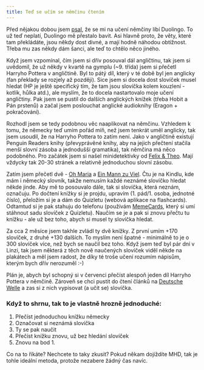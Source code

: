 ```yaml
---
title: Teď se učím se němčinu čtením
---
```


Před nějakou dobou jsem [psal](/znate-duolingo-super-vec-na-uceni-jazyku/), že se mi na učení němčiny líbí Duolingo. To už teď neplatí, Duolingo mě přestalo bavit. Asi hlavně proto, že věty, které tam překládáte, jsou někdy dost divné, a mají hodně náhodou obtížnost. Třeba mu zas někdy dám šanci, ale teď to chtělo něco jiného.

Když jsem vzpomínal, čím jsem si dřív posouval dál angličtinu, tak jsem si uvědomil, že už někdy v kvartě na gymplu (~9. třída) jsem si přečetl Harryho Pottera v angličtině. Byl to pátý díl, který v té době byl jen anglicky (fan překlady se rozjely až později). Sice jsem si docela dost slovíček musel hledat (HP je ještě specifický tím, že tam jsou slovíčka kolem kouzlení - kotlík, hůlka atd.), ale myslím, že to docela nastartovalo moje učení angličtiny. Pak jsem se pustil do dalších anglických knížek (třeba Hobit a Pán prstenů) a začal jsem poslouchat anglické audioknihy (Eragon + pokračování).

Rozhodl jsem se tedy podobnou věc naaplikovat na němčinu. Vzhledem k tomu, že německy teď umím pořád míň, než jsem tenkrát uměl anglicky, tak jsem usoudil, že na Harryho Pottera to zatím není.
Jako v angličtině existují Penguin Readers knihy (převyprávěné knihy, aby na jejich přečtení stačila menší slovní zásoba a jednodušší gramatika), tak němčina má něco podobného. Pro začátek jsem si našel minidetektivky od [Felix & Theo](http://www.klett-langenscheidt.com/reihe/434/Felix_und_Theo). Mají vždycky tak 20-30 stránek a relativně jednoduchou slovní zásobu.

Zatím jsem přečetl dvě - [Oh Maria](https://www.goodreads.com/book/show/1752741.Oh_Maria_) a [Ein Mann zu Viel](https://www.goodreads.com/book/show/1672106.Ein_Mann_Zu_Viel). Čtu je na Kindlu, kde mám i německý slovník, takže nemusím každé neznámé slovíčko hledat někde jinde. Aby mě to posouvalo dále, tak si slovíčka, která neznám, označuju. Po dočtení knížky si je projdu, upravím (1. pád/1. osoba, jednotné číslo), přeložím si je a dám do Quizletu (webová aplikace na flashcards). Odtamtud si je pak stahuju do telefonu (používám [MemeCards](http://www.windowsphone.com/cs-cz/store/app/memocards/59add86f-bbbb-469e-9ce6-4e2ab3d590dd), který si umí stáhnout sadu slovíček z Quizletu). Naučím se je a pak si znovu přečtu tu knížku - ale už bez toho, abych si musel ty slovíčka hledat.

Za cca 2 měsíce jsem takhle zvládl ty dvě knížky. Z první umím +170 slovíček, z druhé +130 dalších. To myslím není špatné - minimálně to je o 300 slovíček více, než bych se naučil bez toho. Když jsem teď byl pár dní v Linzi, tak jsem některá z těch nově naučených slovíček viděl někde na plakátech a měl jsem radost, že díky té troše učení rozumím nápisům, kterým bych dřív nerozuměl :-)

Plán je, abych byl schopný si v červenci přečíst alespoň jeden díl Harryho Pottera v němčině. Zároveň se chci pustit do čtení článků na [Deutsche Welle](http://www.dw.de/themen/s-9077) a zas si z nich vypisovat (a učit se) slovíčka.

### Když to shrnu, tak to je vlastně hrozně jednoduché:
1. Přečíst jednoduchou knížku německy
2. Označovat si neznámá slovíčka
3. Ty se pak naučit
4. Přečíst knížku znovu, už bez hledání slovíček
5. Znovu na bod 1.

Co na to říkáte? Nechcete to taky zkusit? Pokud někam dojíždíte MHD, tak je tohle ideální metoda, protože nezabere žádný čas navíc.
